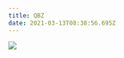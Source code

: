 ```yaml
---
title: QBZ
date: 2021-03-13T08:38:56.695Z
---
```

![](/images/uploads/screenshot_2021-03-13-09-38-33-316_com.brave.browser.png)